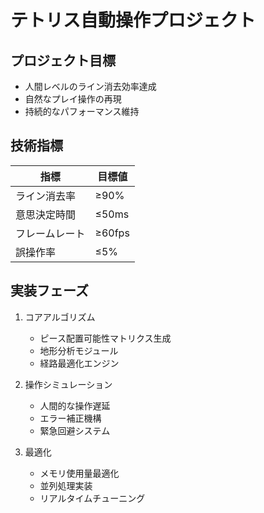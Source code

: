 # テトリス自動操作プロジェクト

## プロジェクト目標

- 人間レベルのライン消去効率達成
- 自然なプレイ操作の再現
- 持続的なパフォーマンス維持

## 技術指標

| 指標 | 目標値 |
|------|--------|
| ライン消去率 | ≥90% |
| 意思決定時間 | ≤50ms |
| フレームレート | ≥60fps |
| 誤操作率 | ≤5% |

## 実装フェーズ

1. コアアルゴリズム
   - ピース配置可能性マトリクス生成
   - 地形分析モジュール
   - 経路最適化エンジン

2. 操作シミュレーション
   - 人間的な操作遅延
   - エラー補正機構
   - 緊急回避システム

3. 最適化
   - メモリ使用量最適化
   - 並列処理実装
   - リアルタイムチューニング
